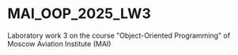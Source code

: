 # MAI_OOP_2025_LW3
Laboratory work 3 on the course "Object-Oriented Programming" of Moscow Aviation Institute (MAI)
